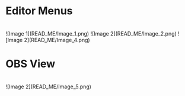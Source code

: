 # Editor Menus
<br>
![Image 1](READ_ME/Image_1.png)
![Image 2](READ_ME/Image_2.png)
![Image 2](READ_ME/Image_4.png)

# OBS View
<br>
![Image 2](READ_ME/Image_5.png)
